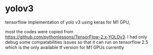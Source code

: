 # yolov3
tensorflow implementation of yolo v3 using keras for M1 GPU, 

most the codes were copied from https://github.com/pythonlessons/TensorFlow-2.x-YOLOv3. I had only debug some compatabilities issues so that it can run on tensorflow 2.5 which is the only available tf version for M1 GPUs currently
